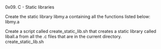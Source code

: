 0x09. C - Static libraries

Create the static library libmy.a containing all the functions listed below: libmy.a

Create a script called create_static_lib.sh that creates a static library called liball.a from all the .c files that are in the current directory. create_static_lib.sh
